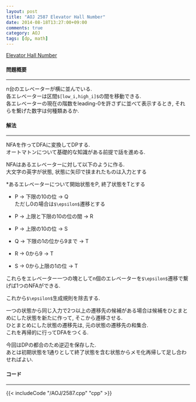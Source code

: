 ```yaml
---
layout: post
title: "AOJ 2587 Elevator Hall Number"
date: 2014-08-18T13:27:00+09:00
comments: true
category: AOJ
tags: [dp, math]
---
```


[Elevator Hall Number](http://judge.u-aizu.ac.jp/onlinejudge/description.jsp?id=2587)

#### 問題概要

****

n台のエレベーターが横に並んでいる.  
各エレベーターは区間`$[low_i,high_i]$`の間を移動できる.  
各エレベーターの現在の階数をleading-0を許さずに並べて表示するとき, それらを繋げた数字は何種類あるか.

#### 解法

****

NFAを作ってDFAに変換してDPする.  
オートマトンについて基礎的な知識がある前提で話を進める.  
  
NFAはあるエレベーターに対して以下のように作る.  
大文字の英字が状態, 状態に矢印で挟まれたものは入力とする  


*あるエレベーターについて開始状態をP, 終了状態をTとする  

* P -> 下限の10の位 -> Q  
  ただし0の場合は`$\epsilon$`遷移とする  

* P -> 上限と下限の10の位の間 -> R  

* P -> 上限の10の位 -> S  

* Q -> 下限の1の位から9まで -> T  

* R -> 0から9 -> T  

* S -> 0から上限の1の位 -> T  
  
これらをエレベーター一つの塊としてn個のエレベーターを`$\epsilon$`遷移で繋げば1つのNFAができる.  
  
これから`$\epsilon$`生成規則を除去する.  
  
一つの状態から同じ入力で2つ以上の遷移先の候補がある場合は候補をひとまとめにした状態を新たに作って, そこから遷移させる.  
ひとまとめにした状態の遷移先は, 元の状態の遷移先の和集合.  
これを再帰的に行ってDFAをつくる.  
  
今回はDPの都合のため逆辺を保存した.  
あとは初期状態を1通りとして終了状態を含む状態からメモ化再帰して足し合わせればよい.


#### コード

****

{{< includeCode "/AOJ/2587.cpp" "cpp" >}}
